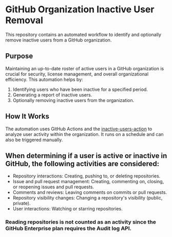 # GitHub Organization Inactive User Removal

This repository contains an automated workflow to identify and optionally remove inactive users from a GitHub organization.

## Purpose

Maintaining an up-to-date roster of active users in a GitHub organization is crucial for security, license management, and overall organizational efficiency. This automation helps by:

1. Identifying users who have been inactive for a specified period.
2. Generating a report of inactive users.
3. Optionally removing inactive users from the organization.

## How It Works

The automation uses GitHub Actions and the [inactive-users-action](https://github.com/peter-murray/inactive-users-action) to analyze user activity within the organization. It runs on a schedule and can also be triggered manually.

## When determining if a user is active or inactive in GitHub, the following activities are considered:

- Repository interactions: Creating, pushing to, or deleting repositories. 
- Issue and pull request management: Creating, commenting on, closing, or reopening issues and pull requests. 
- Comments and reviews: Leaving comments on commits or pull requests. 
- Repository visibility changes: Changing a repository's visibility (public, private). 
- User interactions: Watching or starring repositories.

### Reading repositories is not counted as an activity since the GitHub Enterprise plan requires the Audit log API. 
